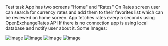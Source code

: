 Test task 
App has two screens "Home" and "Rates"
On Rates screen user can search for currency rates and add them to their favorites list which can be reviewed on home screen.
App fetches rates every 5 seconds using OpenExchangeRates API
If there is no connection app is using local database and notify user about it. 
Some Images:

![image](https://github.com/user-attachments/assets/aeccd992-4302-44a3-8a43-56f8886b2e10)
![image](https://github.com/user-attachments/assets/c52c6ac7-a665-441d-a83b-542e47511b8c)
![image](https://github.com/user-attachments/assets/234a910f-1c85-4bac-acd9-977ae3feed7d)
![image](https://github.com/user-attachments/assets/f7a6dd8f-7428-4257-ad12-1830a0ecf8cc)
